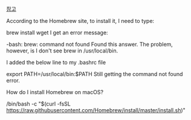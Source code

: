 



[참고](https://stackoverflow.com/questions/20381128/installing-homebrew-on-macos)


According to the Homebrew site, to install it, I need to type:

brew install wget
I get an error message:

-bash: brew: command not found
Found this answer. The problem, however, is I don't see brew in /usr/local/bin.

I added the below line to my .bashrc file

export PATH=/usr/local/bin:$PATH
Still getting the command not found error.

How do I install Homebrew on macOS?




/bin/bash -c "$(curl -fsSL https://raw.githubusercontent.com/Homebrew/install/master/install.sh)"